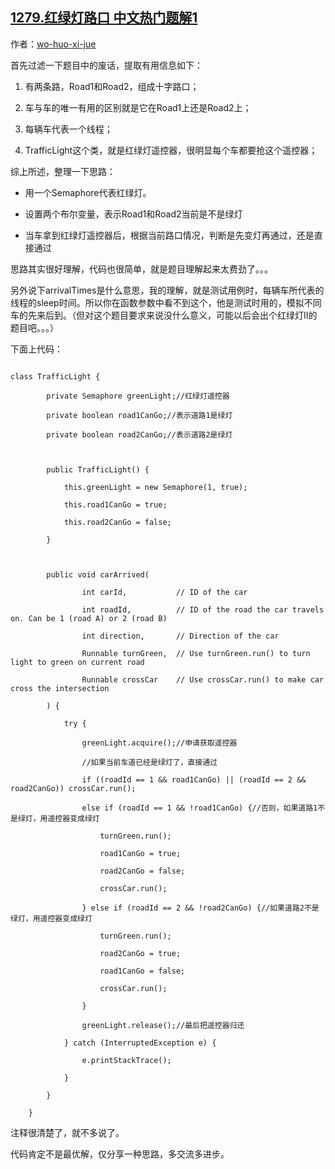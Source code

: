 ## [1279.红绿灯路口 中文热门题解1](https://leetcode.cn/problems/traffic-light-controlled-intersection/solutions/100000/java-xin-hao-liang-si-lu-by-wo-huo-xi-jue)

作者：[wo-huo-xi-jue](https://leetcode.cn/u/wo-huo-xi-jue)

首先过滤一下题目中的废话，提取有用信息如下：
1. 有两条路，Road1和Road2，组成十字路口；
2. 车与车的唯一有用的区别就是它在Road1上还是Road2上；
3. 每辆车代表一个线程；
4. TrafficLight这个类，就是红绿灯遥控器，很明显每个车都要抢这个遥控器；

综上所述，整理一下思路：
- 用一个Semaphore代表红绿灯。
- 设置两个布尔变量，表示Road1和Road2当前是不是绿灯
- 当车拿到红绿灯遥控器后，根据当前路口情况，判断是先变灯再通过，还是直接通过

思路其实很好理解，代码也很简单，就是题目理解起来太费劲了。。。
另外说下arrivalTimes是什么意思，我的理解，就是测试用例时，每辆车所代表的线程的sleep时间。所以你在函数参数中看不到这个，他是测试时用的，模拟不同车的先来后到。（但对这个题目要求来说没什么意义，可能以后会出个红绿灯II的题目吧。。。）

下面上代码：
```
class TrafficLight {
        private Semaphore greenLight;//红绿灯遥控器
        private boolean road1CanGo;//表示道路1是绿灯
        private boolean road2CanGo;//表示道路2是绿灯

        public TrafficLight() {
            this.greenLight = new Semaphore(1, true);
            this.road1CanGo = true;
            this.road2CanGo = false;
        }

        public void carArrived(
                int carId,           // ID of the car
                int roadId,          // ID of the road the car travels on. Can be 1 (road A) or 2 (road B)
                int direction,       // Direction of the car
                Runnable turnGreen,  // Use turnGreen.run() to turn light to green on current road
                Runnable crossCar    // Use crossCar.run() to make car cross the intersection
        ) {
            try {
                greenLight.acquire();//申请获取遥控器
                //如果当前车道已经是绿灯了，直接通过
                if ((roadId == 1 && road1CanGo) || (roadId == 2 && road2CanGo)) crossCar.run();
                else if (roadId == 1 && !road1CanGo) {//否则，如果道路1不是绿灯，用遥控器变成绿灯
                    turnGreen.run();
                    road1CanGo = true;
                    road2CanGo = false;
                    crossCar.run();
                } else if (roadId == 2 && !road2CanGo) {//如果道路2不是绿灯，用遥控器变成绿灯
                    turnGreen.run();
                    road2CanGo = true;
                    road1CanGo = false;
                    crossCar.run();
                }
                greenLight.release();//最后把遥控器归还
            } catch (InterruptedException e) {
                e.printStackTrace();
            }
        }
    }
```
注释很清楚了，就不多说了。
代码肯定不是最优解，仅分享一种思路，多交流多进步。